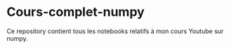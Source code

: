 # Cours-complet-numpy
Ce repository contient tous les notebooks relatifs à mon cours Youtube sur numpy.
